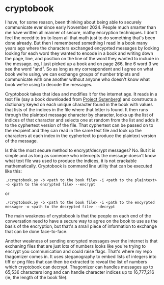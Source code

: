 # cryptobook
I have, for some reason, been thinking about being able to securely communicate ever since early November 2024. People much smarter than me have written all manner of secure, mathy encryption techniques. I don't feel the needd to try to learn all that math just to do something that's been done already. But then I remembered something I read in a book many years ago where the characters exchanged encyprted messages by looking looking for each word they wanted to encode in a book and writing down the page, line, and position on the line of the word they wanted to include in the message. eg, I just picked up a book and on page 266, line 6 word 3 we see the word "and". So as long as my correspondent and I agree on what book we're using, we can exchange groups of number triplets and communicate with one another without anyone who doesn't know what book we're using to decode the messages.

Cryptobook takes that idea and modifies it for the internet age. It reads in a text file (say a book downloaded from [Project Gutenberg](https://www.gutenberg.org/)) and constructs a dictionary keyed on each unique character found in the book with values that lists of the indices in the file where that letter is found. It then runs through the plaintext message character by character, looks up the list of indices of that character and selects one at random from the list and adds it to the cyphertext version of the file. That cyphertext can be passed on to the recipient and they can read in the same text file and look up the characters at each index in the cyphertext to produce the plaintext version of the message.

Is this the most secure method to encrypt/decrypt messages? No. But it is simple and as long as someone who intercepts the message doesn't know what text file was used to produce the indices, it is not crackable mathematically. Cryptobook is command line utility that can be executed like this:
```
./cryptobook.py -b <path to the book file> -i <path to the plaintext> -o <path to the encrypted file> --encrypt
```
or
```
./cryptobook.py -b <path to the book file> -i <path to the encyrpted message> -o <path to the decrypted file> --decrypt
```

The main weakness of cryptobook is that the people on each end of the conversation need to have a secure way to agree on the book to use as the basis of the encryption, but that's a small piece of information to exchange that can be done face-to-face.

Another weakness of sending encrypted messages over the internet is that exchaning files that are just lots of numbers looks like you're trying to encrypt you communication and could raise flags. That's where my repo thagomizer comes in. It uses steganography to embed lists of integers into tiff or png files that can then be extracted to reveal the list of numbers which cryptobook can decrypt. Thagomizer can handles messages up to 65,536 characters long and can handle character indices up to 16,777,216 (ie, the length of the book file).
